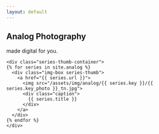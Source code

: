 ```yaml
---
layout: default
---
```


<div class="wrapper">

<div markdown="1" class="analog-intro">

## Analog Photography

made digital for you.

</div>

    <div class="series-thumb-container">
    {% for series in site.analog %}
      <div class="img-box series-thumb">
        <a href="{{ series.url }}">
          <img src="/assets/img/analog/{{ series.key }}/{{ series.key_photo }}_tn.jpg">
          <div class="caption">
            {{ series.title }}
          </div>
        </a>
      </div>
    {% endfor %}
    </div>
</div>